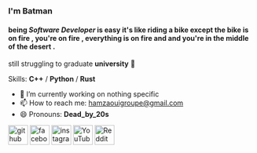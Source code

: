 ###  **I'm Batman**
#### being  ***Software Developer*** is easy  it's like riding a bike except the bike is on fire  , you're on fire , everything is on fire and and you're in the middle of the desert .
still struggling to graduate **university** 🙉

Skills: **C++** / **Python** / **Rust**

- 🔭 I’m currently working on nothing specific  
- 📫 How to reach me: hamzaouigroupe@gmail.com 
- 😄 Pronouns: **Dead_by_20s** 


[<img src='https://cdn.jsdelivr.net/npm/simple-icons@3.0.1/icons/github.svg' alt='github' height='40'>](https://github.com/deadby20s)  [<img src='https://cdn.jsdelivr.net/npm/simple-icons@3.0.1/icons/facebook.svg' alt='facebook' height='40'>](https://www.facebook.com/https://www.facebook.com/amza.benmassaoud/)  [<img src='https://cdn.jsdelivr.net/npm/simple-icons@3.0.1/icons/instagram.svg' alt='instagram' height='40'>](https://www.instagram.com/https://www.instagram.com/hamza_3.3.0.1//)  [<img src='https://cdn.jsdelivr.net/npm/simple-icons@3.0.1/icons/youtube.svg' alt='YouTube' height='40'>](https://www.youtube.com/channel/https://www.youtube.com/channel/UCzuL2yx_HaV43z8M9QA5rbg)  [<img src='https://cdn.jsdelivr.net/npm/simple-icons@3.0.1/icons/reddit.svg' alt='Reddit' height='40'>](https://www.reddit.com/user/https://www.reddit.com/user/the_great_fu)  

